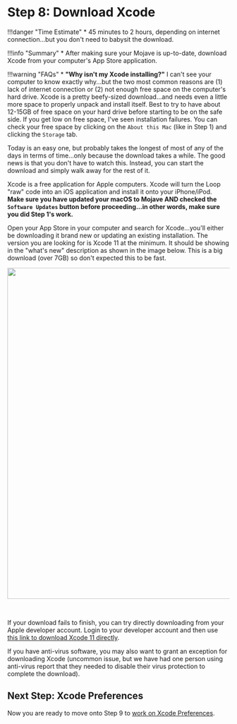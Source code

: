 # Step 8: Download Xcode

!!!danger "Time Estimate"
    * 45 minutes to 2 hours, depending on internet connection...but you don't need to babysit the download.

!!!info "Summary"
    * After making sure your Mojave is up-to-date, download Xcode from your computer's App Store application.

!!!warning "FAQs"
    * **"Why isn't my Xcode installing?"** I can't see your computer to know exactly why...but the two most common reasons are (1) lack of internet connection or (2) not enough free space on the computer's hard drive. Xcode is a pretty beefy-sized download...and needs even a little more space to properly unpack and install itself. Best to try to have about 12-15GB of free space on your hard drive before starting to be on the safe side. If you get low on free space, I've seen installation failures. You can check your free space by clicking on the `About this Mac` (like in Step 1) and clicking the `Storage` tab.

Today is an easy one, but probably takes the longest of most of any of the days in terms of time...only because the download takes a while. The good news is that you don't have to watch this. Instead, you can start the download and simply walk away for the rest of it.

Xcode is a free application for Apple computers. Xcode will turn the Loop "raw" code into an iOS application and install it onto your iPhone/iPod. **Make sure you have updated your macOS to Mojave AND checked the `Software Updates` button before proceeding...in other words, make sure you did Step 1's work.**

Open your App Store in your computer and search for Xcode...you'll either be downloading it brand new or updating an existing installation. The version you are looking for is Xcode 11 at the minimum. It should be showing in the "what's new" description as shown in the image below. This is a big download (over 7GB) so don't expected this to be fast.

<p align="center">
<img src="../img/xcode.png" width="750">
</p></br>

If your download fails to finish, you can try directly downloading from your Apple developer account. Login to your developer account and then use [this link to download Xcode 11 directly](https://download.developer.apple.com/Developer_Tools/Xcode_11/Xcode_11.xip).

If you have anti-virus software, you may also want to grant an exception for downloading Xcode (uncommon issue, but we have had one person using anti-virus report that they needed to disable their virus protection to complete the download).

## Next Step: Xcode Preferences

Now you are ready to move onto Step 9 to [work on Xcode Preferences](https://loopkit.github.io/loopdocs/build/step9/).

